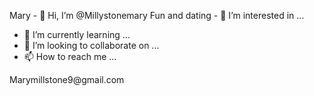 Mary - 👋 Hi, I’m @Millystonemary
Fun and dating - 👀 I’m interested in ...
- 🌱 I’m currently learning ...
- 💞️ I’m looking to collaborate on ...
- 📫 How to reach me ...

<!---
Millystonemary/Millystonemary is a ✨ special ✨ repository because its `README.md` (this file) appears on your GitHub profile.
You can click the Preview link to take a look at your changes.
--->Marymillstone9@gmail.com 
